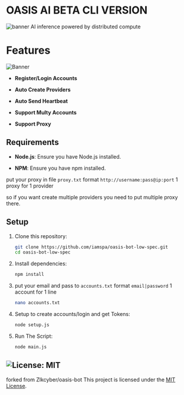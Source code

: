 # OASIS AI BETA CLI VERSION

![banner](image-1.png)
AI inference powered by distributed compute

# Features

![Banner](image.png)

- **Register/Login Accounts**

- **Auto Create Providers**

- **Auto Send Heartbeat**

- **Support Multy Accounts**

- **Support Proxy**

## Requirements

- **Node.js**: Ensure you have Node.js installed.

- **NPM**: Ensure you have npm installed.

put your proxy in file `proxy.txt` format `http://username:pass@ip:port` 1 proxy for 1 provider

so if you want create multiple providers you need to put multiple proxy there.

## Setup

1. Clone this repository:

   ```bash
   git clone https://github.com/iamspa/oasis-bot-low-spec.git
   cd oasis-bot-low-spec
   ```

2. Install dependencies:

   ```bash
   npm install
   ```

3. put your email and pass to `accounts.txt` format `email|password` 1 account for 1 line

   ```bash
   nano accounts.txt
   ```

4. Setup to create accounts/login and get Tokens:

   ```bash
   node setup.js
   ```

5. Run The Script:

   ```bash
   node main.js
   ```
## ![License: MIT](https://img.shields.io/badge/License-MIT-yellow.svg)
forked from Zlkcyber/oasis-bot
This project is licensed under the [MIT License](LICENSE).
